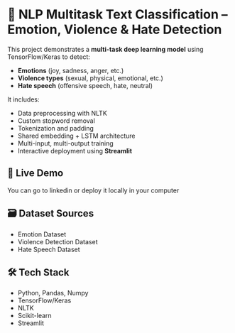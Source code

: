 # 🧠 NLP Multitask Text Classification – Emotion, Violence & Hate Detection

This project demonstrates a **multi-task deep learning model** using TensorFlow/Keras to detect:

- **Emotions** (joy, sadness, anger, etc.)
- **Violence types** (sexual, physical, emotional, etc.)
- **Hate speech** (offensive speech, hate, neutral)

It includes:
- Data preprocessing with NLTK
- Custom stopword removal
- Tokenization and padding
- Shared embedding + LSTM architecture
- Multi-input, multi-output training
- Interactive deployment using **Streamlit**

## 🚀 Live Demo
You can go to linkedin or deploy it locally in your computer

## 🗃️ Dataset Sources
- Emotion Dataset
- Violence Detection Dataset
- Hate Speech Dataset

## 🛠️ Tech Stack
- Python, Pandas, Numpy
- TensorFlow/Keras
- NLTK
- Scikit-learn
- Streamlit
